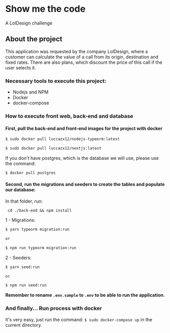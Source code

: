 # Show me the code

A LolDesign challenge

## About the project

This application was requested by the company LolDesign, where a customer can calculate the value of a call from its origin, destination and fixed rates. There are also plans, which discount the price of this call if the user selects it.

### Necessary tools to execute this project:

- Nodejs and NPM
- Docker
- docker-compose

### How to execute front web, back-end and database

#### First, pull the back-end and front-end images for the project with docker

```bash
$ sudo docker pull luccazx12/nodejs-typeorm:latest
```

```bash
$ sudo docker pull luccazx12/nextjs:latest
```

If you don't have postgres, which is the database we will use, please use the command:

```bash
$ docker pull postgres
```

#### Second, run the migrations and seeders to create the tables and populate our database:

In that folder, run:

```
 cd ./back-end && npm install
```

1 - Migrations:

```bash
$ yarn typeorm migration:run

or

$ npm run typeorm migration:run
```

2 - Seeders:

```bash
$ yarn seed:run

or

$ npm run seed:run
```

**Remember to rename `.env.sample` to `.env` to be able to run the application.**

### And finally... Run process with docker

It's very easy, just run the command: `$ sudo docker-compose up` in the current directory.

